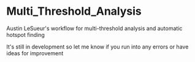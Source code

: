 # Multi_Threshold_Analysis
Austin LeSueur's workflow for multi-threshold analysis and automatic hotspot finding

It's still in development so let me know if you run into any errors or have ideas for improvement
